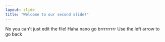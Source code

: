 ```yaml
---
layout: slide
title: "Welcome to our second slide!"
---
```

No you can't just edit the file!
Haha nano go brrrrrrrrr
Use the left arrow to go back
